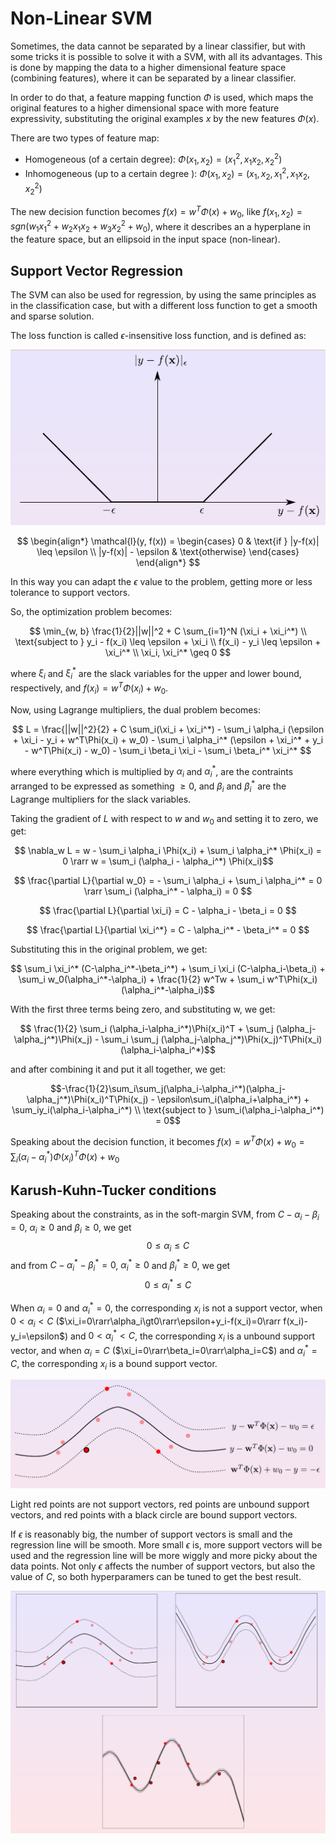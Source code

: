 # Non-Linear SVM

Sometimes, the data cannot be separated by a linear classifier, but with some tricks it is possible to solve it with a SVM, with all its advantages. This is done by mapping the data to a higher dimensional feature space (combining features), where it can be separated by a linear classifier.

In order to do that, a feature mapping function $\Phi$ is used, which maps the original features to a higher dimensional space with more feature expressivity, substituting the original examples $x$ by the new features $\Phi(x)$.

There are two types of feature map:
- Homogeneous (of a certain degree): $\Phi(x_1, x_2) = (x_1^2, x_1x_2, x_2^2)$
- Inhomogeneous (up to a certain degree ): $\Phi(x_1, x_2) = (x_1, x_2, x_1^2, x_1x_2, x_2^2)$

The new decision function becomes $f(x)=w^T\Phi(x)+w_0$, like $f(x_1, x_2)=sgn(w_1x_1^2+w_2x_1x_2+w_3x_2^2+w_0)$, where it describes an a hyperplane in the feature space, but an ellipsoid in the input space (non-linear).

## Support Vector Regression

The SVM can also be used for regression, by using the same principles as in the classification case, but with a different loss function to get a smooth and sparse solution.

The loss function is called $\epsilon$-insensitive loss function, and is defined as:

![Alt text](assets/loss.png)

$$
\begin{align*}
\mathcal{l}(y, f(x)) = \begin{cases}
0 & \text{if } |y-f(x)| \leq \epsilon \\
|y-f(x)| - \epsilon & \text{otherwise}
\end{cases}
\end{align*}
$$

In this way you can adapt the $\epsilon$ value to the problem, getting more or less tolerance to support vectors.

So, the optimization problem becomes:

$$ \min_{w, b} \frac{1}{2}||w||^2 + C \sum_{i=1}^N (\xi_i + \xi_i^*) \\ \text{subject to } y_i - f(x_i) \leq \epsilon + \xi_i \\ f(x_i) - y_i \leq \epsilon + \xi_i^* \\ \xi_i, \xi_i^* \geq 0 $$

where $\xi_i$ and $\xi_i^*$ are the slack variables for the upper and lower bound, respectively, and $f(x_i) = w^T\Phi(x_i) + w_0$.

Now, using Lagrange multipliers, the dual problem becomes:

$$ L = \frac{||w||^2}{2} + C \sum_i(\xi_i + \xi_i^*) - \sum_i \alpha_i (\epsilon + \xi_i - y_i + w^T\Phi(x_i) + w_0) - \sum_i \alpha_i^* (\epsilon + \xi_i^* + y_i - w^T\Phi(x_i) - w_0) - \sum_i \beta_i \xi_i - \sum_i \beta_i^* \xi_i^* $$ 

where everything which is multiplied by $\alpha_i$ and $\alpha_i^*$, are the contraints arranged to be expressed as something $\geq 0$, and $\beta_i$ and $\beta_i^*$ are the Lagrange multipliers for the slack variables.

Taking the gradient of $L$ with respect to $w$ and $w_0$ and setting it to zero, we get:

$$ \nabla_w L = w - \sum_i \alpha_i \Phi(x_i) + \sum_i \alpha_i^* \Phi(x_i) = 0 \rarr w = \sum_i (\alpha_i - \alpha_i^*) \Phi(x_i)$$

$$ \frac{\partial L}{\partial w_0} = - \sum_i \alpha_i + \sum_i \alpha_i^* = 0 \rarr \sum_i (\alpha_i^* - \alpha_i) = 0 $$

$$ \frac{\partial L}{\partial \xi_i} = C - \alpha_i - \beta_i = 0 $$

$$ \frac{\partial L}{\partial \xi_i^*} = C - \alpha_i^* - \beta_i^* = 0 $$

Substituting this in the original problem, we get:

$$ \sum_i \xi_i^* (C-\alpha_i^*-\beta_i^*) + \sum_i \xi_i (C-\alpha_i-\beta_i) + \sum_i w_0(\alpha_i^*-\alpha_i) + \frac{1}{2} w^Tw + \sum_i w^T\Phi(x_i)(\alpha_i^*-\alpha_i)$$

With the first three terms being zero, and substituting w, we get:

$$ \frac{1}{2} \sum_i (\alpha_i-\alpha_i^*)\Phi(x_i)^T + \sum_j (\alpha_j-\alpha_j^*)\Phi(x_j) - \sum_i \sum_j (\alpha_j-\alpha_j^*)\Phi(x_j)^T\Phi(x_i)(\alpha_i-\alpha_i^*)$$

and after combining it and put it all together, we get:

$$-\frac{1}{2}\sum_i\sum_j(\alpha_i-\alpha_i^*)(\alpha_j-\alpha_j^*)\Phi(x_i)^T\Phi(x_j) - \epsilon\sum_i(\alpha_i+\alpha_i^*) + \sum_iy_i(\alpha_i-\alpha_i^*) \\ \text{subject to } \sum_i(\alpha_i-\alpha_i^*) = 0$$

Speaking about the decision function, it becomes $f(x)=w^T\Phi(x)+w_0 = \sum_i (\alpha_i - \alpha_i^*) \Phi(x_i)^T\Phi(x) + w_0$

## Karush-Kuhn-Tucker conditions

Speaking about the constraints, as in the soft-margin SVM, from $C-\alpha_i-\beta_i=0$, $\alpha_i \geq 0$ and $\beta_i \geq 0$, we get $$0 \leq \alpha_i \leq C$$ and from $C-\alpha_i^*-\beta_i^*=0$, $\alpha_i^* \geq 0$ and $\beta_i^* \geq 0$, we get $$0 \leq \alpha_i^* \leq C$$

When $\alpha_i=0$ and $\alpha_i^*=0$, the corresponding $x_i$ is not a support vector, when $0 \lt \alpha_i \lt C$ ($\xi_i=0\rarr\alpha_i\gt0\rarr\epsilon+y_i-f(x_i)=0\rarr f(x_i)-y_i=\epsilon$) and $0 \lt \alpha_i^* \lt C$, the corresponding $x_i$ is a unbound support vector, and when $\alpha_i=C$ ($\xi_i=0\rarr\beta_i=0\rarr\alpha_i=C$) and $\alpha_i^*=C$, the corresponding $x_i$ is a bound support vector.

![Alt text](assets/regression.png)

Light red points are not support vectors, red points are unbound support vectors, and red points with a black circle are bound support vectors.


If $\epsilon$ is reasonably big, the number of support vectors is small and the regression line will be smooth. More small $\epsilon$ is, more support vectors will be used and the regression line will be more wiggly and more picky about the data points. Not only $\epsilon$ affects the number of support vectors, but also the value of $C$, so both hyperparamers can be tuned to get the best result.

![Alt text](assets/hyper.png)